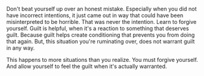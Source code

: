 Don't beat yourself up over an honest mistake. Especially when you did not have incorrect intentions, it just came out in way that could have been misinterpreted to be horrible.
That was never the intention.
Learn to forgive yourself.
Guilt is helpful, when it's a reaction to something that deserves guilt. Because guilt helps create conditioning that prevents you from doing that again.
But, this situation you're ruminating over, does not warrant guilt in any way.

This happens to more situations than you realize. You must forgive yourself. And allow yourself to feel the guilt when it's actually warranted.